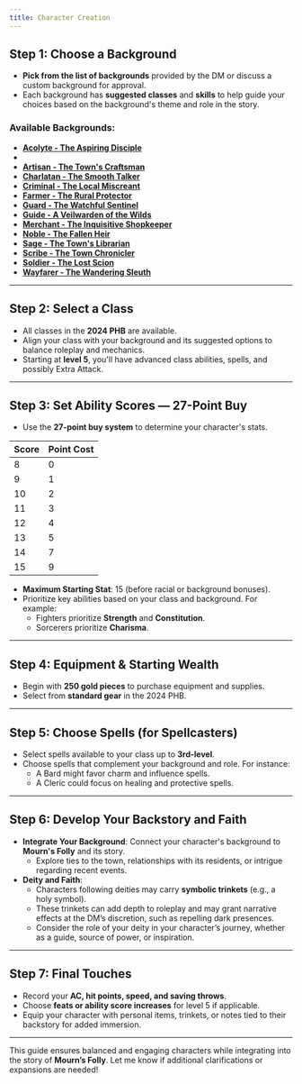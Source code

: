 ```yaml
---
title: Character Creation
---
```



## Step 1: Choose a Background

- **Pick from the list of backgrounds** provided by the DM or discuss a custom background for approval.  
- Each background has **suggested classes** and **skills** to help guide your choices based on the background's theme and role in the story.

### Available Backgrounds:
- **[Acolyte - The Aspiring Disciple](link)**  
-
- **[Artisan - The Town's Craftsman](link)**  
- **[Charlatan - The Smooth Talker](link)**  
- **[Criminal - The Local Miscreant](link)**  
- **[Farmer - The Rural Protector](link)**  
- **[Guard - The Watchful Sentinel](link)**  
- **[Guide - A Veilwarden of the Wilds](link)**  
- **[Merchant - The Inquisitive Shopkeeper](link)**  
- **[Noble - The Fallen Heir](link)**  
- **[Sage - The Town's Librarian](link)**  
- **[Scribe - The Town Chronicler](link)**  
- **[Soldier - The Lost Scion](link)**  
- **[Wayfarer - The Wandering Sleuth](link)**  


---

## Step 2: Select a Class

- All classes in the **2024 PHB** are available.  
- Align your class with your background and its suggested options to balance roleplay and mechanics.  
- Starting at **level 5**, you'll have advanced class abilities, spells, and possibly Extra Attack.

---

## Step 3: Set Ability Scores — 27-Point Buy

- Use the **27-point buy system** to determine your character's stats.

| **Score** | **Point Cost** |
|-----------|----------------|
| 8         | 0              |
| 9         | 1              |
| 10        | 2              |
| 11        | 3              |
| 12        | 4              |
| 13        | 5              |
| 14        | 7              |
| 15        | 9              |

- **Maximum Starting Stat**: 15 (before racial or background bonuses).  
- Prioritize key abilities based on your class and background. For example:  
  - Fighters prioritize **Strength** and **Constitution**.  
  - Sorcerers prioritize **Charisma**.

---

## Step 4: Equipment & Starting Wealth

- Begin with **250 gold pieces** to purchase equipment and supplies.  
- Select from **standard gear** in the 2024 PHB.

---

## Step 5: Choose Spells (for Spellcasters)

- Select spells available to your class up to **3rd-level**.  
- Choose spells that complement your background and role. For instance:  
  - A Bard might favor charm and influence spells.  
  - A Cleric could focus on healing and protective spells.

---

## Step 6: Develop Your Backstory and Faith

- **Integrate Your Background**: Connect your character's background to **Mourn's Folly** and its story.  
  - Explore ties to the town, relationships with its residents, or intrigue regarding recent events.  
- **Deity and Faith**:  
  - Characters following deities may carry **symbolic trinkets** (e.g., a holy symbol).  
  - These trinkets can add depth to roleplay and may grant narrative effects at the DM’s discretion, such as repelling dark presences.  
  - Consider the role of your deity in your character’s journey, whether as a guide, source of power, or inspiration.

---

## Step 7: Final Touches

- Record your **AC, hit points, speed, and saving throws**.  
- Choose **feats or ability score increases** for level 5 if applicable.  
- Equip your character with personal items, trinkets, or notes tied to their backstory for added immersion.

---

This guide ensures balanced and engaging characters while integrating into the story of **Mourn’s Folly**. Let me know if additional clarifications or expansions are needed!
